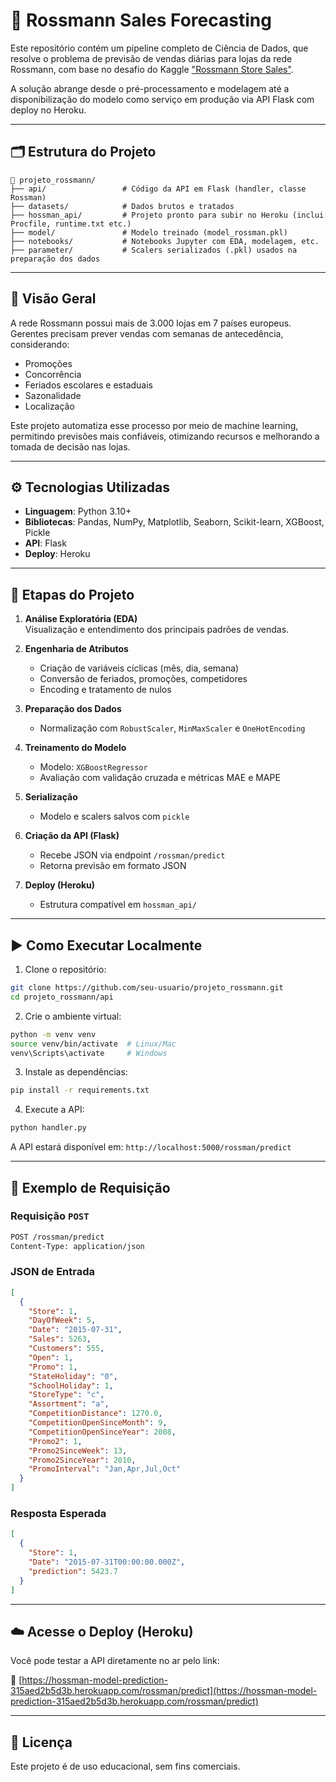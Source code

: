 
# 🧠 Rossmann Sales Forecasting

Este repositório contém um pipeline completo de Ciência de Dados, que resolve o problema de previsão de vendas diárias para lojas da rede Rossmann, com base no desafio do Kaggle ["Rossmann Store Sales"](https://www.kaggle.com/competitions/rossmann-store-sales).

A solução abrange desde o pré-processamento e modelagem até a disponibilização do modelo como serviço em produção via API Flask com deploy no Heroku.

---

## 🗂️ Estrutura do Projeto

```
📁 projeto_rossmann/
├── api/                 # Código da API em Flask (handler, classe Rossman)
├── datasets/            # Dados brutos e tratados
├── hossman_api/         # Projeto pronto para subir no Heroku (inclui Procfile, runtime.txt etc.)
├── model/               # Modelo treinado (model_rossman.pkl)
├── notebooks/           # Notebooks Jupyter com EDA, modelagem, etc.
├── parameter/           # Scalers serializados (.pkl) usados na preparação dos dados
```

---

## 🚀 Visão Geral

A rede Rossmann possui mais de 3.000 lojas em 7 países europeus. Gerentes precisam prever vendas com semanas de antecedência, considerando:

- Promoções
- Concorrência
- Feriados escolares e estaduais
- Sazonalidade
- Localização

Este projeto automatiza esse processo por meio de machine learning, permitindo previsões mais confiáveis, otimizando recursos e melhorando a tomada de decisão nas lojas.

---

## ⚙️ Tecnologias Utilizadas

- **Linguagem**: Python 3.10+
- **Bibliotecas**: Pandas, NumPy, Matplotlib, Seaborn, Scikit-learn, XGBoost, Pickle
- **API**: Flask
- **Deploy**: Heroku

---

## 🧪 Etapas do Projeto

1. **Análise Exploratória (EDA)**  
   Visualização e entendimento dos principais padrões de vendas.

2. **Engenharia de Atributos**  
   - Criação de variáveis cíclicas (mês, dia, semana)
   - Conversão de feriados, promoções, competidores
   - Encoding e tratamento de nulos

3. **Preparação dos Dados**  
   - Normalização com `RobustScaler`, `MinMaxScaler` e `OneHotEncoding`

4. **Treinamento do Modelo**  
   - Modelo: `XGBoostRegressor`
   - Avaliação com validação cruzada e métricas MAE e MAPE

5. **Serialização**  
   - Modelo e scalers salvos com `pickle`

6. **Criação da API (Flask)**  
   - Recebe JSON via endpoint `/rossman/predict`
   - Retorna previsão em formato JSON

7. **Deploy (Heroku)**  
   - Estrutura compatível em `hossman_api/`

---

## ▶️ Como Executar Localmente

1. Clone o repositório:

```bash
git clone https://github.com/seu-usuario/projeto_rossmann.git
cd projeto_rossmann/api
```

2. Crie o ambiente virtual:

```bash
python -m venv venv
source venv/bin/activate  # Linux/Mac
venv\Scripts\activate     # Windows
```

3. Instale as dependências:

```bash
pip install -r requirements.txt
```

4. Execute a API:

```bash
python handler.py
```

A API estará disponível em: `http://localhost:5000/rossman/predict`

---

## 🔁 Exemplo de Requisição

### Requisição `POST`

```bash
POST /rossman/predict
Content-Type: application/json
```

### JSON de Entrada

```json
[
  {
    "Store": 1,
    "DayOfWeek": 5,
    "Date": "2015-07-31",
    "Sales": 5263,
    "Customers": 555,
    "Open": 1,
    "Promo": 1,
    "StateHoliday": "0",
    "SchoolHoliday": 1,
    "StoreType": "c",
    "Assortment": "a",
    "CompetitionDistance": 1270.0,
    "CompetitionOpenSinceMonth": 9,
    "CompetitionOpenSinceYear": 2008,
    "Promo2": 1,
    "Promo2SinceWeek": 13,
    "Promo2SinceYear": 2010,
    "PromoInterval": "Jan,Apr,Jul,Oct"
  }
]
```

### Resposta Esperada

```json
[
  {
    "Store": 1,
    "Date": "2015-07-31T00:00:00.000Z",
    "prediction": 5423.7
  }
]
```

---

## ☁️ Acesse o Deploy (Heroku)

Você pode testar a API diretamente no ar pelo link:

🔗 [https://hossman-model-prediction-315aed2b5d3b.herokuapp.com/rossman/predict](https://hossman-model-prediction-315aed2b5d3b.herokuapp.com/rossman/predict)

---

## 🧾 Licença

Este projeto é de uso educacional, sem fins comerciais.
